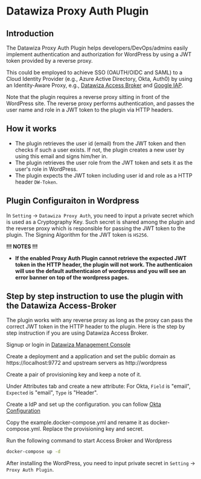 # Datawiza Proxy Auth Plugin

## Introduction

The Datawiza Proxy Auth Plugin helps developers/DevOps/admins easily implement authentication and authorization for WordPress by using a JWT token provided by a reverse proxy.

This could be employed to achieve SSO (OAUTH/OIDC and SAML) to a Cloud Identity Provider (e.g., Azure Active Directory, Okta, Auth0) by using an Identity-Aware Proxy, e.g., [Datawiza Access Broker](https://www.datawiza.com/access-broker) and [Google IAP](https://cloud.google.com/iap).

Note that the plugin requires a reverse proxy sitting in front of the WordPress site. The reverse proxy performs authentication, and passes the user name and role in a JWT token to the plugin via HTTP headers.

## How it works

* The plugin retrieves the user id (email) from the JWT token and then checks if such a user exists. If not, the plugin creates a new user by using this email and signs him/her in.
* The plugin retrieves the user role from the JWT token and sets it as the user\'s role in WordPress.
* The plugin expects the JWT token including user id and role as a HTTP header `DW-Token`.

## Plugin Configuraiton in Wordpress

In `Setting` -> `Datawiza Proxy Auth`, you need to input a private secret which is used as a Cryptography Key. Such secret is shared among the plugin and the reverse proxy which is responsible for passing the JWT token to the plugin. The Signing Algorithm for the JWT token is `HS256`.

**!!! NOTES !!!**
* **If the enabled Proxy Auth Plugin cannot retrieve the expected JWT token in the HTTP header, the plugin will not work. The authenticaion will use the default authenticaion of wordpress and you will see an error banner on top of the wordpress pages.**

## Step by step instruction to use the plugin with the Datawiza Access-Broker

The plugin works with any reverse proxy as long as the proxy can pass the correct JWT token in the HTTP header to the plugin. Here is the step by step instruction if you are using Datawiza Access Broker.

Signup or login in [Datawiza Management Console](https://console.datawiza.com)

Create a deployment and a application and set the public domain as https://localhost:9772 and upstream servers as http://wordpress

Create a pair of provisioning key and keep a note of it.

Under Attributes tab and create a new attribute: For Okta, `Field` is "email", `Expected` is "email", `Type` is "Header".

Create a IdP and set up the configuration. you can follow [Okta Configuration](https://docs.datawiza.com/idp/okta.html)

Copy the example.docker-compose.yml and rename it as docker-compose.yml. Replace the provisioning key and secret.

Run the following command to start Access Broker and Wordpress

```sh
docker-compose up -d
```

After installing the WordPress, you need to input private secret in `Setting` -> `Proxy Auth Plugin`.

